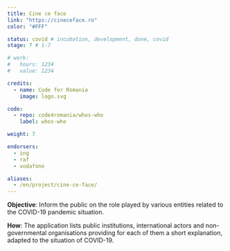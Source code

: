 ```yaml
---
title: Cine ce face
link: "https://cineceface.ro"
color: "#FFF"

status: covid # incubation, development, done, covid
stage: 7 # 1-7

# work:
#   hours: 1234
#   value: 1234

credits:
  - name: Code for Romania
    image: logo.svg

code:
  - repo: code4romania/whos-who
    label: whos-who

weight: 7

endorsers:
  - ing
  - raf
  - vodafone

aliases:
  - /en/project/cine-ce-face/
---
```


**Objective**: Inform the public on the role played by various entities related to the COVID-19 pandemic situation.

**How**: The application lists public institutions, international actors and non-governmental organisations providing for each of them a short explanation, adapted to the situation of COVID-19.
